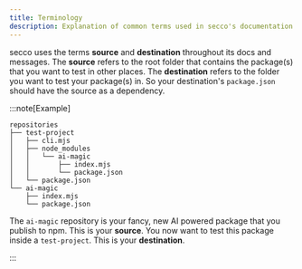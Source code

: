 ```yaml
---
title: Terminology
description: Explanation of common terms used in secco's documentation
---
```


secco uses the terms **source** and **destination** throughout its docs and messages. The **source** refers to the root folder that contains the package(s) that you want to test in other places. The **destination** refers to the folder you want to test your package(s) in. So your destination's `package.json` should have the source as a dependency.

:::note[Example]

```shell title="File tree"
repositories
├── test-project
│   ├── cli.mjs
│   ├── node_modules
│   │   └── ai-magic
│   │       ├── index.mjs
│   │       └── package.json
│   └── package.json
└── ai-magic
    ├── index.mjs
    └── package.json
```

The `ai-magic` repository is your fancy, new AI powered package that you publish to npm. This is your **source**. You now want to test this package inside a `test-project`. This is your **destination**.

:::
